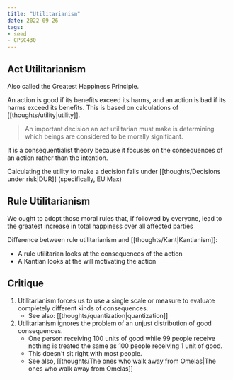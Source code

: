 ```yaml
---
title: "Utilitarianism"
date: 2022-09-26
tags:
- seed
- CPSC430
---
```


## Act Utilitarianism
Also called the Greatest Happiness Principle.

An action is good if its benefits exceed its harms, and an action is bad if its harms exceed its benefits. This is based on calculations of [[thoughts/utility|utility]].

> An important decision an act utilitarian must make is determining which beings are considered to be morally significant.

It is a consequentialist theory because it focuses on the consequences of an action rather than the intention.

Calculating the utility to make a decision falls under [[thoughts/Decisions under risk|DUR]] (specifically, EU Max)

## Rule Utilitarianism
We ought to adopt those moral rules that, if followed by everyone, lead to the greatest increase in total happiness over all affected parties

Difference between rule utilitarianism and [[thoughts/Kant|Kantianism]]:
- A rule utilitarian looks at the consequences of the action
- A Kantian looks at the will motivating the action

## Critique
1. Utilitarianism forces us to use a single scale or measure to evaluate completely different kinds of consequences.
	- See also: [[thoughts/quantization|quantization]]
2. Utilitarianism ignores the problem of an unjust distribution of good consequences.
	- One person receiving 100 units of good while 99 people receive nothing is treated the same as 100 people receiving 1 unit of good.
	- This doesn't sit right with most people.
	- See also, [[thoughts/The ones who walk away from Omelas|The ones who walk away from Omelas]]